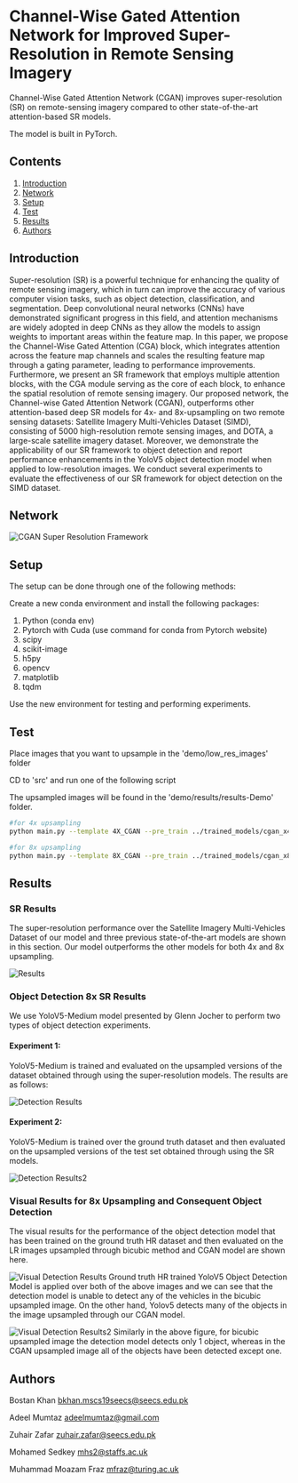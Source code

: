 # Channel-Wise Gated Attention Network for Improved Super-Resolution in Remote Sensing Imagery
Channel-Wise Gated Attention Network (CGAN) improves super-resolution (SR) on remote-sensing imagery compared to other state-of-the-art attention-based SR models.

The model is built in PyTorch.

## Contents
1. [Introduction](#introduction)
2. [Network](#network)
3. [Setup](#setup)
4. [Test](#test)
5. [Results](#results)
6. [Authors](#authors)

## Introduction

Super-resolution (SR) is a powerful technique for enhancing the quality of remote sensing imagery, which in turn can improve the accuracy of various computer vision tasks, such as object detection, classification, and segmentation. Deep convolutional neural networks (CNNs) have demonstrated significant progress in this field, and attention mechanisms are widely adopted in deep CNNs as they allow the models to assign weights to important areas within the feature map. In this paper, we propose the Channel-Wise Gated Attention (CGA) block, which integrates attention across the feature map channels and scales the resulting feature map through a gating parameter, leading to performance improvements. Furthermore, we present an SR framework that employs multiple attention blocks, with the CGA module serving as the core of each block, to enhance the spatial resolution of remote sensing imagery. Our proposed network, the Channel-wise Gated Attention Network (CGAN), outperforms other attention-based deep SR models for 4x- and 8x-upsampling on two remote sensing datasets: Satellite Imagery Multi-Vehicles Dataset (SIMD), consisting of 5000 high-resolution remote sensing images, and DOTA, a large-scale satellite imagery dataset. Moreover, we demonstrate the applicability of our SR framework to object detection and report performance enhancements in the YoloV5 object detection model when applied to low-resolution images. We conduct several experiments to evaluate the effectiveness of our SR framework for object detection on the SIMD dataset.

## Network

![CGAN Super Resolution Framework](/figures/CGAN.png)

## Setup
The setup can be done through one  of the following methods:

Create a new conda environment and install the following packages:

1. Python (conda env)
2. Pytorch with Cuda (use command for conda from Pytorch website)
3. scipy
4. scikit-image
5. h5py
6. opencv
7. matplotlib
8. tqdm

Use the new environment for testing and performing experiments.

## Test

Place images that you want to upsample in the 'demo/low_res_images' folder

CD to 'src' and run one of the following script

The upsampled images will be found in the 'demo/results/results-Demo' folder.

```bash
#for 4x upsampling
python main.py --template 4X_CGAN --pre_train ../trained_models/cgan_x4.pt --n_GPUs=2 --data_test Demo --dir_demo ../demo/low_res_images --test_only --save ../demo/results --save_results

#for 8x upsampling
python main.py --template 8X_CGAN --pre_train ../trained_models/cgan_x8.pt --n_GPUs=2 --data_test Demo --dir_demo ../demo/low_res_images --test_only --save ../demo/results --save_results
```

## Results

### SR Results

The super-resolution performance over the Satellite Imagery Multi-Vehicles Dataset of our model and three previous state-of-the-art models are shown in this section. Our model outperforms the other models for both 4x and 8x upsampling.

![Results](/figures/results.png)

### Object Detection 8x SR Results

We use YoloV5-Medium model presented by Glenn Jocher to perform two types of object detection experiments.

#### Experiment 1:
YoloV5-Medium is trained and evaluated on the upsampled versions of the dataset obtained through using the super-resolution models. The results are as follows:

![Detection Results](/figures/Detection_Results.png)

#### Experiment 2:
YoloV5-Medium is trained over the ground truth dataset and then evaluated on the upsampled versions of the test set obtained through using the SR models.

![Detection Results2](/figures/detection_results2.png)

### Visual Results for 8x Upsampling and Consequent Object Detection

The visual results for the performance of the object detection model that has been trained on the ground truth HR dataset and then evaluated on the LR images upsampled through bicubic method and CGAN model are shown here. 

![Visual Detection Results](/figures/compare1.png)
Ground truth HR trained YoloV5 Object Detection Model is applied over both of the above images and we can see that the detection model is unable to detect any of the vehicles in the bicubic upsampled image. On the other hand, Yolov5 detects many of the objects in the image upsampled through our CGAN model.

![Visual Detection Results2](/figures/compare2.png)
Similarly in the above figure, for bicubic upsampled image the detection model detects only 1 object, whereas in the CGAN upsampled image all of the objects have been detected except one.

## Authors

Bostan Khan <bkhan.mscs19seecs@seecs.edu.pk>

Adeel Mumtaz <adeelmumtaz@gmail.com>

Zuhair Zafar <zuhair.zafar@seecs.edu.pk>

Mohamed Sedkey <mhs2@staffs.ac.uk>

Muhammad Moazam Fraz <mfraz@turing.ac.uk>